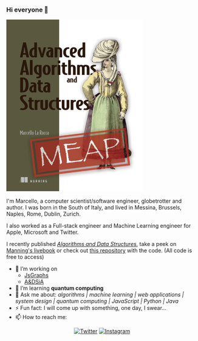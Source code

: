 ### Hi everyone 👋
![Algorithms and data structures in action cover](./LaRocca-ADS-MEAP-low.png)

I'm Marcello, a computer scientist/software engineer, globetrotter and author.
I was born in the South of Italy, and lived in Messina, Brussels, Naples, Rome, Dublin, Zurich.

I also worked as a Full-stack engineer and Machine Learning engineer for Apple, Microsoft and Twitter.
 
I recently published [_Algorithms and Data Structures_](https://www.manning.com/books/algorithms-and-data-structures-in-action), take a peek on [Manning's livebook](https://livebook.manning.com/book/algorithms-and-data-structures-in-action) or check out [this repository](https://github.com/mlarocca/AlgorithmsAndDataStructuresInAction) with the code.
(All code is free to access)

- 🔭 I’m working on
    - [JsGraphs](https://github.com/mlarocca/jsgraphs)
    - [A&DSiA](https://github.com/mlarocca/AlgorithmsAndDataStructuresInAction)
- 🌱 I’m learning **quantum computing**
- 💬 Ask me about: _algorithms | machine learning | web applications | system design | quantum computing | JavaScript | Python | Java_
- ⚡ Fun fact: I will come up with something, one day, I swear...
- 📫 How to reach me: 
<p align="center">
  <a href="https://twitter.com/mlarocca"><img src="https://img.shields.io/badge/Twitter--_.svg?style=social&logo=twitter" alt="Twitter"></a>
  <a href="https://www.instagram.com/_mlarocca_/"><img src="https://img.shields.io/badge/Instagram--_.svg?style=social&logo=instagram" alt="Instagram"></a>
  <!--a href="https://www.youtube.com/channel/[TODO]"><img src="https://img.shields.io/badge/YouTube--_.svg?style=social&logo=youtube" alt="YouTube"></a-->
</p>
